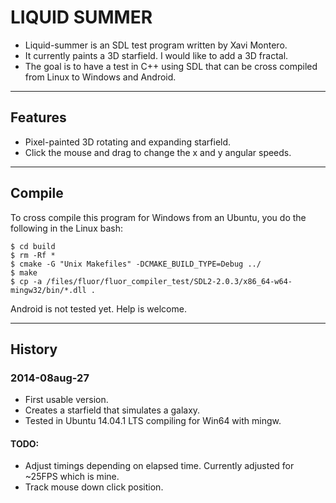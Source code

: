 # LIQUID SUMMER

- Liquid-summer is an SDL test program written by Xavi Montero.
- It currently paints a 3D starfield. I would like to add a 3D fractal.
- The goal is to have a test in C++ using SDL that can be cross compiled from Linux to Windows and Android.

-----------------------------------------------------------------------------
## Features

- Pixel-painted 3D rotating and expanding starfield.
- Click the mouse and drag to change the x and y angular speeds.

-----------------------------------------------------------------------------
## Compile

To cross compile this program for Windows from an Ubuntu, you do the following in the Linux bash:

    $ cd build
    $ rm -Rf *
    $ cmake -G "Unix Makefiles" -DCMAKE_BUILD_TYPE=Debug ../
    $ make
    $ cp -a /files/fluor/fluor_compiler_test/SDL2-2.0.3/x86_64-w64-mingw32/bin/*.dll .

Android is not tested yet. Help is welcome.

-----------------------------------------------------------------------------
## History

### 2014-08aug-27

- First usable version.
- Creates a starfield that simulates a galaxy.
- Tested in Ubuntu 14.04.1 LTS compiling for Win64 with mingw.

#### TODO:
- Adjust timings depending on elapsed time. Currently adjusted for ~25FPS which is mine.
- Track mouse down click position.
